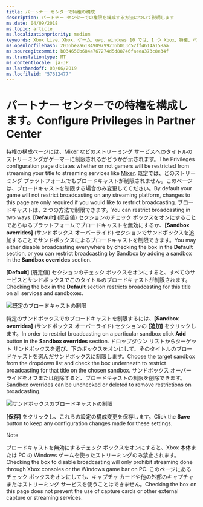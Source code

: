 ```yaml
---
title: パートナー センターで特権の構成
description: パートナー センターでの権限を構成する方法について説明します
ms.date: 04/09/2018
ms.topic: article
ms.localizationpriority: medium
keywords: Xbox Live、Xbox、ゲーム、uwp、windows 10 では、1 つ Xbox、特権、パートナー センター
ms.openlocfilehash: 2036be2a6184909799236b013c52ff4614a158aa
ms.sourcegitcommit: b034650b684a767274d5d88746faeea373c8e34f
ms.translationtype: MT
ms.contentlocale: ja-JP
ms.lasthandoff: 03/06/2019
ms.locfileid: "57612477"
---
```

# <a name="configure-privileges-in-partner-center"></a><span data-ttu-id="c20e7-104">パートナー センターでの特権を構成します。</span><span class="sxs-lookup"><span data-stu-id="c20e7-104">Configure Privileges in Partner Center</span></span>

<span data-ttu-id="c20e7-105">特権の構成ページには、[Mixer](https://mixer.com/) などのストリーミング サービスへのタイトルのストリーミングがゲーマーに制限されるかどうかが示されます。</span><span class="sxs-lookup"><span data-stu-id="c20e7-105">The Privileges configuration page dictates whether or not gamers will be restricted from streaming your title to streaming services like [Mixer](https://mixer.com/).</span></span> <span data-ttu-id="c20e7-106">既定では、どのストリーミング プラットフォームでもブロードキャストが制限されません。このページは、ブロードキャストを制限する場合のみ変更してください。</span><span class="sxs-lookup"><span data-stu-id="c20e7-106">By default your game will not restrict broadcasting on any streaming platform, changes to this page are only required if you would like to restrict broadcasting.</span></span> <span data-ttu-id="c20e7-107">ブロードキャストは、2 つの方法で制限できます。</span><span class="sxs-lookup"><span data-stu-id="c20e7-107">You can restrict broadcasting in two ways.</span></span> <span data-ttu-id="c20e7-108">**[Default]** (既定値) セクションのチェック ボックスをオンにすることであらゆるプラットフォームでブロードキャストを無効にするか、**[Sandbox overrides]** (サンドボックス オーバーライド) セクションでサンドボックスを追加することでサンドボックスによるブロードキャストを制限できます。</span><span class="sxs-lookup"><span data-stu-id="c20e7-108">You may either disable broadcasting everywhere by checking the box in the **Default** section, or you can restrict broadcasting by Sandbox by adding a sandbox in the **Sandbox overrides** section.</span></span>

<span data-ttu-id="c20e7-109">**[Default]** (既定値) セクションのチェック ボックスをオンにすると、すべてのサービスとサンドボックスでこのタイトルのブロードキャストが制限されます。</span><span class="sxs-lookup"><span data-stu-id="c20e7-109">Checking the box in the **Default** section restricts broadcasting for this title on all services and sandboxes.</span></span>

![既定のブロードキャストの制限](../../images/dev-center/privileges/default-privileges-check.JPG)

<span data-ttu-id="c20e7-111">特定のサンドボックスでのブロードキャストを制限するには、**[Sandbox overrides]** (サンドボックス オーバーライド) セクションの **[追加]** をクリックします。</span><span class="sxs-lookup"><span data-stu-id="c20e7-111">In order to restrict broadcasting on a particular sandbox click **Add** button in the **Sandbox overrides** section.</span></span> <span data-ttu-id="c20e7-112">ドロップダウン リストからターゲット サンドボックスを選び、下のボックスをオンにして、そのタイトルのブロードキャストを選んだサンドボックスに制限します。</span><span class="sxs-lookup"><span data-stu-id="c20e7-112">Choose the target sandbox from the dropdown list and check the box underneath to restrict broadcasting for that title on the chosen sandbox.</span></span> <span data-ttu-id="c20e7-113">サンドボックス オーバーライドをオフまたは削除すると、ブロードキャストの制限を削除できます。</span><span class="sxs-lookup"><span data-stu-id="c20e7-113">Sandbox overrides can be unchecked or deleted to remove restrictions on broadcasting.</span></span>

![サンドボックスのブロードキャストの制限](../../images/dev-center/privileges/sandbox-privileges-check.JPG)

<span data-ttu-id="c20e7-115">**[保存]** をクリックし、これらの設定の構成変更を保存します。</span><span class="sxs-lookup"><span data-stu-id="c20e7-115">Click the **Save** button to keep any configuration changes made for these settings.</span></span>

> [!NOTE]
> <span data-ttu-id="c20e7-116">ブロードキャストを無効にするチェック ボックスをオンにすると、Xbox 本体または PC の Windows ゲームを使ったストリーミングのみ禁止されます。</span><span class="sxs-lookup"><span data-stu-id="c20e7-116">Checking the box to disable broadcasting will only prohibit streaming done through Xbox consoles or the Windows game bar on PC.</span></span> <span data-ttu-id="c20e7-117">このページにあるチェック ボックスをオンにしても、キャプチャ カードや他の外部のキャプチャまたはストリーミング サービスを使うことはできません。</span><span class="sxs-lookup"><span data-stu-id="c20e7-117">Checking the box on this page does not prevent the use of capture cards or other external capture or streaming services.</span></span>